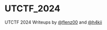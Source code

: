 # UTCTF_2024
 UTCTF 2024 Writeups by [@flenz00](https://github.com/flenz00) and [@h4kii](https://github.com/h4kii)
